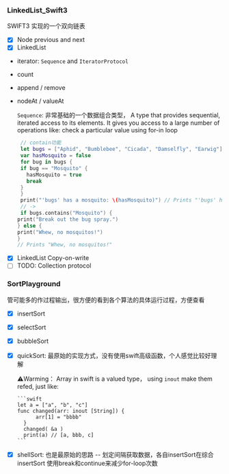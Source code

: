 ### LinkedList_Swift3
SWIFT3 实现的一个双向链表
- [x] Node
   previous and next
- [x] LinkedList

- iterator: `Sequence` and `IteratorProtocol`

- count

- append / remove

- nodeAt / valueAt

  `Sequence`: 非常基础的一个数据组合类型， A type that provides sequential, iterated access to its elements. It gives you access to a large number of operations like: check a particular value using for-in loop
  ```swift
   // contain功能
   let bugs = ["Aphid", "Bumblebee", "Cicada", "Damselfly", "Earwig"]
   var hasMosquito = false
   for bug in bugs {
   if bug == "Mosquito" {
     hasMosquito = true
     break
   }
   }
   print("'bugs' has a mosquito: \(hasMosquito)") // Prints "'bugs' has a mosquito: false"
   // ->
   if bugs.contains("Mosquito") {
  print("Break out the bug spray.")
  } else {
  print("Whew, no mosquitos!")
  }
  // Prints "Whew, no mosquitos!"
  ```


- [x] LinkedList Copy-on-write
- [ ] TODO: Collection protocol

### SortPlayground
管可能多的作过程输出，很方便的看到各个算法的具体运行过程，方便查看

- [x] insertSort

- [x] selectSort

- [x] bubbleSort

- [x] quickSort: 最原始的实现方式，没有使用swift高级函数，个人感觉比较好理解

    ⚠️Warming：
Array in swift is a valued type， using `inout` make them refed, just like:

      ```swift
      let a = ["a", "b", "c"]
      func changed(arr: inout [String]) {
        	arr[1] = "bbbb"
        }
        changed( &a )
        print(a) // [a, bbb, c]
      ```
- [x] shellSort: 也是最原始的思路 -- 划定间隔获取数据，各自insertSort在综合insertSort
    使用break和continue来减少for-loop次数
